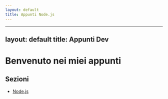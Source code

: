 ```yaml
---
layout: default
title: Appunti Node.js
---
```

---
layout: default
title: Appunti Dev
---

# Benvenuto nei miei appunti

## Sezioni

- [Node.js](00.%20index.md)
